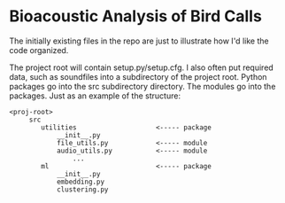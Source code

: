 # Bioacoustic Analysis of Bird Calls

The initially existing files in the repo are just to illustrate how I'd like the code organized. 

The project root will contain setup.py/setup.cfg. I also often put required data, such as soundfiles into a subdirectory of the project root. Python packages go into the src subdirectory directory. The modules go into the packages. Just as an example of the structure:

```
<proj-root>
     src
        utilities                    <----- package
            __init__.py
            file_utils.py            <----- module
            audio_utils.py           <----- module
                ...
        ml                           <----- package
            __init__.py
            embedding.py
            clustering.py
 ```          
            
